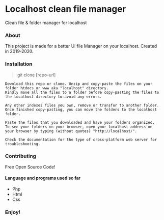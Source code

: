 # Localhost clean file manager

Clean file & folder manager for localhost

### About

This project is made for a better UI file Manager on your localhost.
Created in 2019-2020.


### Installation


> git clone [repo-url]

```
Download this repo or clone. Unzip and copy-paste the files on your folder htdocs or www aka "localhost" directory. 
Kindly move all the files to a folder before copy-pasting the files to the localhost directory to avoid any errors.

Any other indexes files you own, remove or transfer to another folder.
Once finished copy-pasting, you can move the folders to the localhost folder. 

Paste the files that you downloaded and have your folders organized. 
To see your folders on your browser, open your localhost address on your browser by typing (without quotes) "http://localhost/".

Check the documentation for the type of cross-platform web server for troubleshooting.   

```

### Contributing

Free Open Source Code! 

#### Language and programs used so far
- Php
- Html
- Css

### Enjoy!
